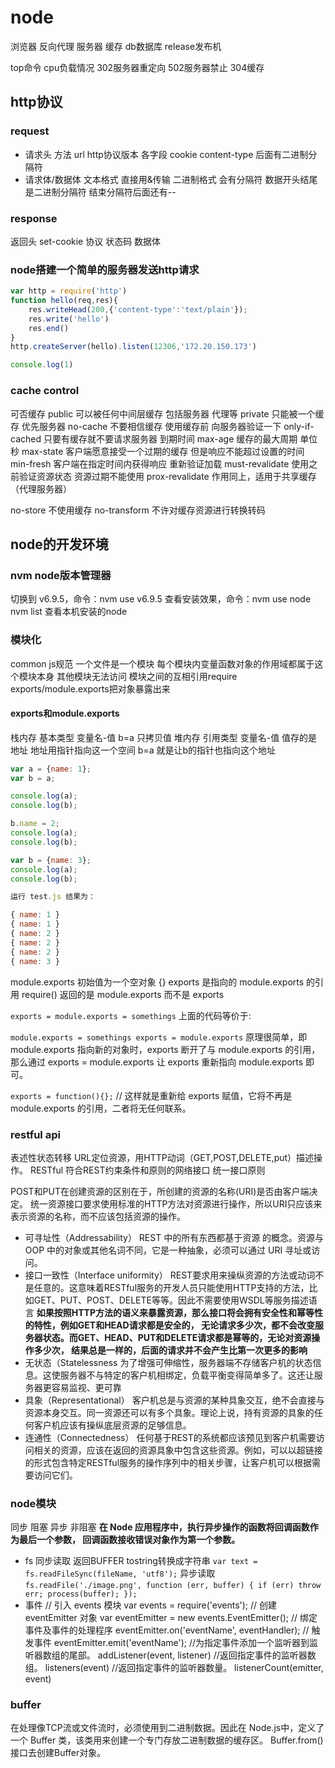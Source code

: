 # node 
浏览器 反向代理 服务器 缓存 db数据库
release发布机

top命令 cpu负载情况
302服务器重定向
502服务器禁止
304缓存

## http协议
### request
* 请求头
方法 url http协议版本
各字段
cookie
content-type 后面有二进制分隔符
* 请求体/数据体
文本格式 直接用&传输
二进制格式 会有分隔符
数据开头结尾是二进制分隔符
结束分隔符后面还有-- 
### response
返回头
set-cookie
协议 状态码
数据体

### node搭建一个简单的服务器发送http请求
``````javascript
var http = require('http')
function hello(req,res){
    res.writeHead(200,{'content-type':'text/plain'});
    res.write('hello')
    res.end()
}
http.createServer(hello).listen(12306,'172.20.150.173')

console.log(1)
``````

### cache control
可否缓存
public 可以被任何中间层缓存 包括服务器 代理等
private 只能被一个缓存 优先服务器
no-cache 不要相信缓存 使用缓存前 向服务器验证一下
only-if-cached 只要有缓存就不要请求服务器
到期时间
max-age 缓存的最大周期 单位秒
max-state 客户端愿意接受一个过期的缓存 但是响应不能超过设置的时间
min-fresh 客户端在指定时间内获得响应
重新验证加载
must-revalidate 使用之前验证资源状态 资源过期不能使用
prox-revalidate 作用同上，适用于共享缓存（代理服务器）

no-store 不使用缓存
no-transform 不许对缓存资源进行转换转码

## node的开发环境
### nvm node版本管理器
切换到 v6.9.5，命令：nvm use v6.9.5
查看安装效果，命令：nvm use node
nvm list 查看本机安装的node
### 模块化
common js规范
一个文件是一个模块
每个模块内变量函数对象的作用域都属于这个模块本身 其他模块无法访问
模块之间的互相引用require
exports/module.exports把对象暴露出来
#### exports和module.exports
栈内存 基本类型 变量名-值
b=a 只拷贝值
堆内存 引用类型 变量名-值 值存的是地址 地址用指针指向这一个空间
b=a 就是让b的指针也指向这个地址
```javascript
var a = {name: 1};
var b = a;

console.log(a);
console.log(b);

b.name = 2;
console.log(a);
console.log(b);

var b = {name: 3};
console.log(a);
console.log(b);

运行 test.js 结果为：

{ name: 1 }
{ name: 1 }
{ name: 2 }
{ name: 2 }
{ name: 2 }
{ name: 3 }
```
module.exports 初始值为一个空对象 {}
exports 是指向的 module.exports 的引用
require() 返回的是 module.exports 而不是 exports

`exports = module.exports = somethings`
上面的代码等价于:

`module.exports = somethings
exports = module.exports`
原理很简单，即 module.exports 指向新的对象时，exports 断开了与 module.exports 的引用，那么通过 exports = module.exports 让 exports 重新指向 module.exports 即可。

`exports = function(){};`
// 这样就是重新给 exports 赋值，它将不再是 module.exports 的引用，二者将无任何联系。

### restful api
表述性状态转移
URL定位资源，用HTTP动词（GET,POST,DELETE,put）描述操作。
RESTful 符合REST约束条件和原则的网络接口
统一接口原则

POST和PUT在创建资源的区别在于，所创建的资源的名称(URI)是否由客户端决定。
统一资源接口要求使用标准的HTTP方法对资源进行操作，所以URI只应该来表示资源的名称，而不应该包括资源的操作。
* 可寻址性（Addressability）
  REST 中的所有东西都基于资源 的概念。资源与 OOP 中的对象或其他名词不同，它是一种抽象，必须可以通过 URI 寻址或访问。
* 接口一致性（Interface uniformity）
  REST要求用来操纵资源的方法或动词不是任意的。这意味着RESTful服务的开发人员只能使用HTTP支持的方法，比如GET、PUT、POST、DELETE等等。因此不需要使用WSDL等服务描述语言
  **如果按照HTTP方法的语义来暴露资源，那么接口将会拥有安全性和幂等性的特性，例如GET和HEAD请求都是安全的， 无论请求多少次，都不会改变服务器状态。而GET、HEAD、PUT和DELETE请求都是幂等的，无论对资源操作多少次， 结果总是一样的，后面的请求并不会产生比第一次更多的影响**
* 无状态（Statelessness
  为了增强可伸缩性，服务器端不存储客户机的状态信息。这使服务器不与特定的客户机相绑定，负载平衡变得简单多了。这还让服务器更容易监视、更可靠
* 具象（Representational）
  客户机总是与资源的某种具象交互，绝不会直接与资源本身交互。同一资源还可以有多个具象。理论上说，持有资源的具象的任何客户机应该有操纵底层资源的足够信息。
* 连通性（Connectedness）
  任何基于REST的系统都应该预见到客户机需要访问相关的资源，应该在返回的资源具象中包含这些资源。例如，可以以超链接的形式包含特定RESTful服务的操作序列中的相关步骤，让客户机可以根据需要访问它们。
### node模块
同步 阻塞
异步 非阻塞
**在 Node 应用程序中，执行异步操作的函数将回调函数作为最后一个参数， 回调函数接收错误对象作为第一个参数。**
* fs
同步读取 返回BUFFER tostring转换成字符串
`var text = fs.readFileSync(fileName, 'utf8');`
异步读取  
`fs.readFile('./image.png', function (err, buffer) {
  if (err) throw err;
  process(buffer);
});`
* 事件
// 引入 events 模块
var events = require('events');
// 创建 eventEmitter 对象
var eventEmitter = new events.EventEmitter();
// 绑定事件及事件的处理程序
eventEmitter.on('eventName', eventHandler);
// 触发事件
eventEmitter.emit('eventName');
//为指定事件添加一个监听器到监听器数组的尾部。
addListener(event, listener)
//返回指定事件的监听器数组。
listeners(event)
//返回指定事件的监听器数量。
listenerCount(emitter, event)

### buffer
在处理像TCP流或文件流时，必须使用到二进制数据。因此在 Node.js中，定义了一个 Buffer 类，该类用来创建一个专门存放二进制数据的缓存区。
Buffer.from() 接口去创建Buffer对象。
